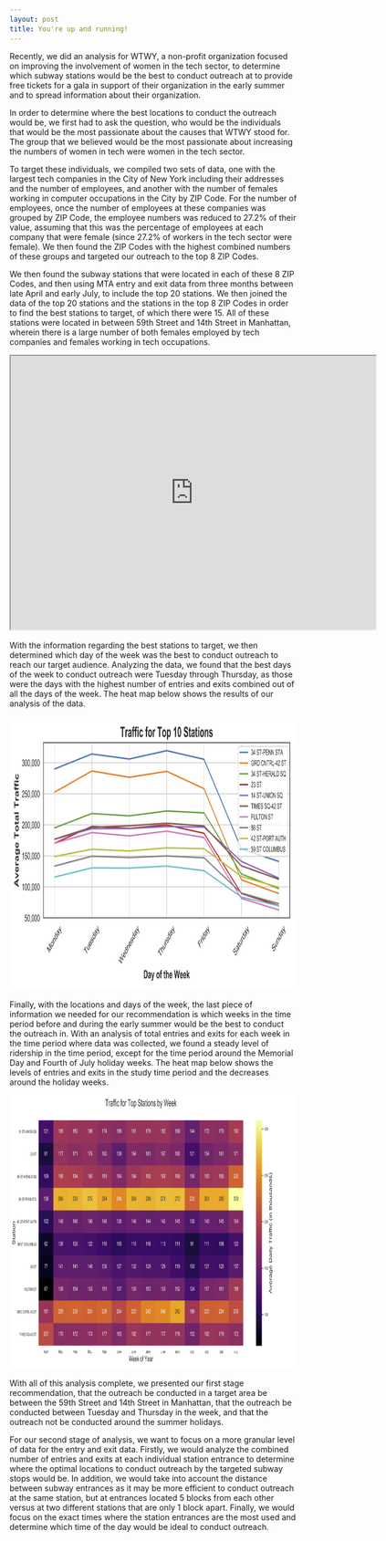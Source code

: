 ```yaml
---
layout: post
title: You're up and running!
---
```


Recently, we did an analysis for WTWY, a non-profit organization focused on improving the involvement of women in the tech sector, to determine which subway stations would be the best to conduct outreach at to provide free tickets for a gala in support of their organization in the early summer and to spread information about their organization.

In order to determine where the best locations to conduct the outreach would be, we first had to ask the question, who would be the individuals that would be the most passionate about the causes that WTWY stood for. The group that we believed would be the most passionate about increasing the numbers of women in tech were women in the tech sector.

To target these individuals, we compiled two sets of data, one with the largest tech companies in the City of New York including their addresses and the number of employees, and another with the number of females working in computer occupations in the City by ZIP Code. For the number of employees, once the number of employees at these companies was grouped by ZIP Code, the employee numbers was reduced to 27.2% of their value, assuming that this was the percentage of employees at each company that were female (since 27.2% of workers in the tech sector were female). We then found the ZIP Codes with the highest combined numbers of these groups and targeted our outreach to the top 8 ZIP Codes.

We then found the subway stations that were located in each of these 8 ZIP Codes, and then using MTA entry and exit data from three months between late April and early July, to include the top 20 stations. We then joined the data of the top 20 stations and the stations in the top 8 ZIP Codes in order to find the best stations to target, of which there were 15. All of these stations were located in between 59th Street and 14th Street in Manhattan, wherein there is a large number of both females employed by tech companies and females working in tech occupations.

<iframe src="https://www.google.com/maps/d/embed?mid=1OwkxSCyGi7rrzaduR-dtDnP2bJhjNVJp" width="640" height="480"></iframe>

With the information regarding the best stations to target, we then determined which day of the week was the best to conduct outreach to reach our target audience. Analyzing the data, we found that the best days of the week to conduct outreach were Tuesday through Thursday, as those were the days with the highest number of entries and exits combined out of all the days of the week. The heat map below shows the results of our analysis of the data.

<img src="Traffic for top 10 stations.png" width="640" height="480"></img>

Finally, with the locations and days of the week, the last piece of information we needed for our recommendation is which weeks in the time period before and during the early summer would be the best to conduct the outreach in. With an analysis of total entries and exits for each week in the time period where data was collected, we found a steady level of ridership in the time period, except for the time period around the Memorial Day and Fourth of July holiday weeks. The heat map below shows the levels of entries and exits in the study time period and the decreases around the holiday weeks.

<img src="heatmap_fig_final.png" width="640" height="480"></img>

With all of this analysis complete, we presented our first stage recommendation, that the outreach be conducted in a target area be between the 59th Street and 14th Street in Manhattan, that the outreach be conducted between Tuesday and Thursday in the week, and that the outreach not be conducted around the summer holidays.

For our second stage of analysis, we want to focus on a more granular level of data for the entry and exit data. Firstly, we would analyze the combined number of entries and exits at each individual station entrance to determine where the optimal locations to conduct outreach by the targeted subway stops would be. In addition, we would take into account the distance between subway entrances as it may be more efficient to conduct outreach at the same station, but at entrances located 5 blocks from each other versus at two different stations that are only 1 block apart. Finally, we would focus on the exact times where the station entrances are the most used and determine which time of the day would be ideal to conduct outreach.